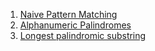 1. [Naive Pattern Matching](1.cpp)
2. [Alphanumeric Palindromes](2.cpp)
3. [Longest palindromic substring](3.cpp)